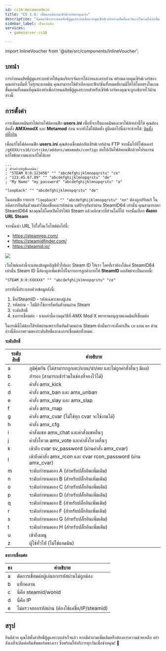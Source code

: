 ```yaml
---
id: cs16-becomeadmin
title: "CS 1.6: เป็นแอดมินบนเซิร์ฟเวอร์ของคุณเอง"
description: "ค้นพบวิธีการกำหนดสิทธิ์ผู้ดูแลระบบเพื่อควบคุมเซิร์ฟเวอร์อย่างเต็มที่และจัดการในเกมได้ง่ายขึ้น → เรียนรู้เพิ่มเติมตอนนี้"
sidebar_label: เป็นแอดมิน
services:
  - gameserver-cs16

---
```


import InlineVoucher from '@site/src/components/InlineVoucher';

## บทนำ
การกำหนดสิทธิ์ผู้ดูแลระบบช่วยให้คุณบริหารจัดการได้ง่ายและครบถ้วน พร้อมควบคุมเซิร์ฟเวอร์ของคุณอย่างเต็มที่ ในฐานะแอดมิน คุณสามารถใช้ตัวเลือกและฟังก์ชันทั้งหมดที่เกมมีให้ได้โดยตรงในเกม ขั้นตอนทั้งหมดที่คุณต้องทำเพื่อกำหนดสิทธิ์ผู้ดูแลระบบสำหรับเซิร์ฟเวอร์ของคุณจะถูกอธิบายไว้ด้านล่างนี้  
<InlineVoucher />

## การตั้งค่า
การเพิ่มแอดมินทำได้ผ่านไฟล์คอนฟิก **users.ini** เพื่อที่จะเป็นแอดมินและหาไฟล์เหล่านี้ได้ คุณต้องติดตั้ง **AMXmodX** และ **Metamod** ก่อน หากยังไม่ได้ติดตั้ง คู่มือต่อไปนี้น่าจะช่วยได้: [ติดตั้งปลั๊กอิน](cs16-plugins.md)

เพื่อแก้ไขไฟล์คอนฟิก **users.ini** คุณต้องเชื่อมต่อกับเซิร์ฟเวอร์ผ่าน FTP จากนั้นไปที่โฟลเดอร์ ``/gXXXX/cs16/cstrike/addons/amxmodx/configs`` ต่อไปเปิดไฟล์คอนฟิกด้วยโปรแกรมแก้ไขข้อความและแก้ไขได้เลย

<InlineVoucher />

```
...
; ตัวอย่างบัญชีแอดมิน:
; "STEAM_0:0:123456" "" "abcdefghijklmnopqrstu" "ce"
; "123.45.67.89" "" "abcdefghijklmnopqrstu" "de"
; "My Name" "my_password" "abcdefghijklmnopqrstu" "a"

"loopback" "" "abcdefghijklmnopqrstu" "de"
```

ในคอนฟิก รายการ ``"loopback" "" "abcdefghijklmnopqrstu" "en"`` ต้องถูกปรับแก้ ในอดีตการยืนยันตัวตนทำได้แค่ชื่อและรหัสผ่าน แต่ปัจจุบันทำผ่าน SteamID64 เท่านั้น คุณสามารถหา SteamID64 ของคุณได้โดยเปิดโปรไฟล์ Steam แล้วคลิกขวาที่ส่วนใดก็ได้ จากนั้นเลือก **คัดลอก URL Steam**

จากนั้นนำ URL ไปใส่ในเว็บไซต์ต่อไปนี้:

- https://steamrep.com/
- https://steamidfinder.com/
- https://steamid.io/

![](https://screensaver01.zap-hosting.com/index.php/s/agXYcjRaDn8nSim/preview)

เว็บไซต์เหล่านี้จะแสดงข้อมูลบัญชีทั่วไปและ Steam ID ให้เรา โดยที่เราต้องใช้แค่ SteamID64 เท่านั้น Steam ID นี้ต้องถูกเพิ่มเข้าไปในรายการลูกค้าภายใต้ **SteamID** ผลลัพธ์จะเป็นแบบนี้:

```
"STEAM_0:0:XXXXXX" "" "abcdefghijklmnopqrstu" "ce"
```

บรรทัดนี้ประกอบด้วยข้อมูลดังนี้:

1. ชื่อ/SteamID - รหัสเฉพาะของผู้เล่น
2. รหัสผ่าน - ไม่มีถ้าใช้การยืนยันตัวตนผ่าน Steam
3. ระดับสิทธิ์
4. ธงการเชื่อมต่อ - ธงเหล่านี้ควบคุมวิธีที่ AMX Mod X พยายามอนุญาตแอดมินที่เชื่อมต่อ

ในกรณีนี้ไม่ต้องใช้รหัสผ่านเพราะยืนยันตัวตนผ่าน Steam ดังนั้นเราจะตั้งค่าเป็น ``ce`` แทน ``en`` ด้านล่างนี้คือภาพรวมของระดับสิทธิ์และธงการเชื่อมต่อทั้งหมด:



**ระดับสิทธิ์**

| ระดับสิทธิ์ | คำอธิบาย                                                  |
| ------------ | ---------------------------------------------------------- |
| a            | ภูมิคุ้มกัน (ไม่สามารถถูกเตะ/แบน/ฆ่า/ตบ และไม่ถูกคำสั่งอื่นๆ มีผล) |
| b            | สำรอง (สามารถเข้าร่วมในช่องที่จองไว้ได้)                 |
| c            | คำสั่ง amx_kick                                           |
| d            | คำสั่ง amx_ban และ amx_unban                              |
| e            | คำสั่ง amx_slay และ amx_slap                              |
| f            | คำสั่ง amx_map                                            |
| g            | คำสั่ง amx_cvar (ไม่ใช่ทุก cvar จะใช้งานได้)              |
| h            | คำสั่ง amx_cfg                                            |
| i            | คำสั่งแชท amx_chat และคำสั่งแชทอื่นๆ                    |
| j            | คำสั่งโหวต amx_vote และคำสั่งโหวตอื่นๆ                  |
| k            | เข้าถึง cvar sv_password (ผ่านคำสั่ง amx_cvar)             |
| l            | เข้าถึงคำสั่ง amx_rcon และ cvar rcon_password (ผ่าน amx_cvar) |
| m            | ระดับกำหนดเอง A (สำหรับปลั๊กอินเพิ่มเติม)                  |
| n            | ระดับกำหนดเอง B (สำหรับปลั๊กอินเพิ่มเติม)                  |
| o            | ระดับกำหนดเอง C (สำหรับปลั๊กอินเพิ่มเติม)                  |
| p            | ระดับกำหนดเอง D (สำหรับปลั๊กอินเพิ่มเติม)                  |
| q            | ระดับกำหนดเอง E (สำหรับปลั๊กอินเพิ่มเติม)                  |
| r            | ระดับกำหนดเอง F (สำหรับปลั๊กอินเพิ่มเติม)                  |
| s            | ระดับกำหนดเอง G (สำหรับปลั๊กอินเพิ่มเติม)                  |
| t            | ระดับกำหนดเอง H (สำหรับปลั๊กอินเพิ่มเติม)                  |
| u            | เข้าถึงเมนู                                               |
| z            | ผู้ใช้ทั่วไป (ไม่ใช่แอดมิน)                               |



**ธงการเชื่อมต่อ**

| ธง | คำอธิบาย                                          |
| --- | -------------------------------------------------- |
| a   | ตัดการเชื่อมต่อผู้เล่นหากรหัสผ่านไม่ถูกต้อง       |
| b   | แท็กคลาน                                          |
| c   | นี่คือ steamid/wonid                               |
| d   | นี่คือ IP                                         |
| e   | ไม่ตรวจสอบรหัสผ่าน (ต้องใช้แค่ชื่อ/IP/steamid)  |


## สรุป

ยินดีด้วย คุณได้ตั้งค่าสิทธิ์ผู้ดูแลระบบสำเร็จแล้ว หากมีคำถามเพิ่มเติมหรือต้องการความช่วยเหลือ อย่าลังเลที่จะติดต่อทีมซัพพอร์ตของเรา ซึ่งพร้อมให้บริการทุกวันเพื่อช่วยคุณ! 🙂

<InlineVoucher />
